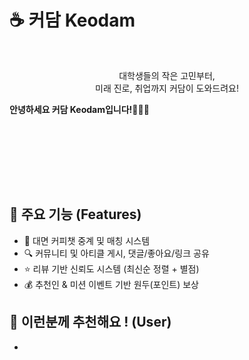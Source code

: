 
# ☕️ 커담 Keodam

</br>

<P align="center"> 
  대학생들의 작은 고민부터, </br>
  미래 진로, 취업까지 커담이 도와드려요! </br>
  
  **안녕하세요 커담 Keodam입니다!🙋🏻‍♀️**
  
</P>

</br>
</br>



</br></br></br>


## 🚀 주요 기능 (Features)

- 💬 대면 커피챗 중계 및 매칭 시스템
- 🔍 커뮤니티 및 아티클 게시, 댓글/좋아요/링크 공유
- ⭐️ 리뷰 기반 신뢰도 시스템 (최신순 정렬 + 별점)
- 💰 추천인 & 미션 이벤트 기반 원두(포인트) 보상


## 🤔 이런분께 추천해요 ! (User)

-
